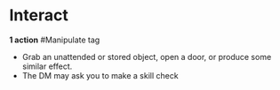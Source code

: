 # Interact
**1 action**
#Manipulate tag

* Grab an unattended or stored object, open a door, or produce some similar effect.
* The DM may ask you to make a skill check 
